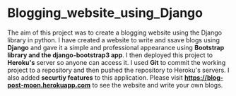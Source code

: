 # Blogging_website_using_Django
The aim of this project was to create a blogging website using the Django library in python. I have created a website to write and ssave blogs using **Django** and gave it a simple and professional appearance using **Bootstrap library and the django-bootstrap3 app**. I then deployed this project to **Heroku's** server so anyone can access it. I used **Git** to commit the working project to a repository and then pushed the repository to Heroku's servers. I also added **securtiy features** to this application. Please visit **https://blog-post-moon.herokuapp.com** to see the website and write your own blogs.
